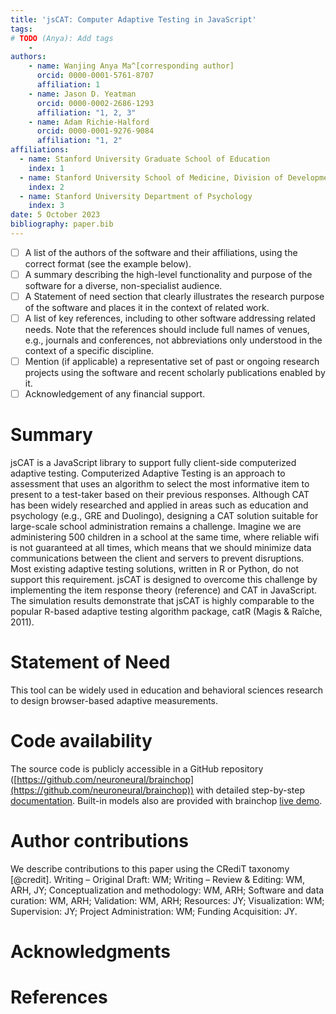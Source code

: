 ```yaml
---
title: 'jsCAT: Computer Adaptive Testing in JavaScript'
tags:
# TODO (Anya): Add tags
    - 
authors:
    - name: Wanjing Anya Ma^[corresponding author]
      orcid: 0000-0001-5761-8707
      affiliation: 1
    - name: Jason D. Yeatman
      orcid: 0000-0002-2686-1293
      affiliation: "1, 2, 3"
    - name: Adam Richie-Halford
      orcid: 0000-0001-9276-9084
      affiliation: "1, 2"
affiliations:
  - name: Stanford University Graduate School of Education
    index: 1 
  - name: Stanford University School of Medicine, Division of Developmental Behavioral Pediatrics
    index: 2
  - name: Stanford University Department of Psychology
    index: 3
date: 5 October 2023
bibliography: paper.bib
---
```


<!-- TODO: Remove this before submission -->

- [ ] A list of the authors of the software and their affiliations, using the correct format (see the example below).
- [ ] A summary describing the high-level functionality and purpose of the software for a diverse, non-specialist audience.
- [ ] A Statement of need section that clearly illustrates the research purpose of the software and places it in the context of related work.
- [ ] A list of key references, including to other software addressing related needs. Note that the references should include full names of venues, e.g., journals and conferences, not abbreviations only understood in the context of a specific discipline.
- [ ] Mention (if applicable) a representative set of past or ongoing research projects using the software and recent scholarly publications enabled by it.
- [ ] Acknowledgement of any financial support.

# Summary

jsCAT is a JavaScript library to support fully client-side computerized adaptive testing. Computerized Adaptive Testing 
is an approach to assessment that uses an algorithm to select the most informative item to present to a test-taker 
based on their previous responses. Although CAT has been widely researched and applied in areas such as education 
and psychology (e.g., GRE and Duolingo), designing a CAT solution suitable for large-scale school administration 
remains a challenge. Imagine we are administering 500 children in a school at the same
time, where reliable wifi is not guaranteed at all times, which means that we
should minimize data communications between the client and servers to prevent
disruptions. Most existing adaptive testing solutions, written in R or Python,
do not support this requirement. jsCAT is designed to overcome this challenge by
implementing the item response theory (reference) and CAT in JavaScript. The
simulation results demonstrate that jsCAT is highly comparable to the popular
R-based adaptive testing algorithm package, catR (Magis & Raîche, 2011).

# Statement of Need

This tool can be widely used in education and behavioral sciences research to
design browser-based adaptive measurements.

# Code availability

The source code is publicly accessible in a GitHub repository ([https://github.com/neuroneural/brainchop](https://github.com/neuroneural/brainchop)) with detailed step-by-step [documentation](https://github.com/neuroneural/brainchop/wiki). Built-in models also are provided with brainchop  [live demo](https://neuroneural.github.io/brainchop/).  

# Author contributions

<!-- TODO (Anya, Adam, and Jason): Review this contributions statement -->
We describe contributions to this paper using the CRediT taxonomy [@credit].
Writing – Original Draft: WM;
Writing – Review & Editing: WM, ARH, JY;
Conceptualization and methodology: WM, ARH;
Software and data curation: WM, ARH;
Validation: WM, ARH;
Resources: JY;
Visualization: WM;
Supervision: JY;
Project Administration: WM;
Funding Acquisition: JY.

# Acknowledgments

<!-- TODO (Anya) Insert funding acknowlegments. And also any individuals we'd like to thank for their help if they don't qualify as authors. -->

# References

<!-- TODO (Anya): Add references in the paper.bib file -->
